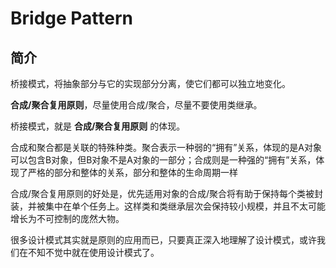 # Bridge Pattern

## 简介

桥接模式，将抽象部分与它的实现部分分离，使它们都可以独立地变化。

**合成/聚合复用原则**，尽量使用合成/聚合，尽量不要使用类继承。

桥接模式，就是 **合成/聚合复用原则** 的体现。

合成和聚合都是关联的特殊种类。聚合表示一种弱的“拥有”关系，体现的是A对象可以包含B对象，但B对象不是A对象的一部分；合成则是一种强的“拥有”关系，体现了严格的部分和整体的关系，部分和整体的生命周期一样

合成/聚合复用原则的好处是，优先适用对象的合成/聚合将有助于保持每个类被封装，并被集中在单个任务上。这样类和类继承层次会保持较小规模，并且不太可能增长为不可控制的庞然大物。

很多设计模式其实就是原则的应用而已，只要真正深入地理解了设计模式，或许我们在不知不觉中就在使用设计模式了。
